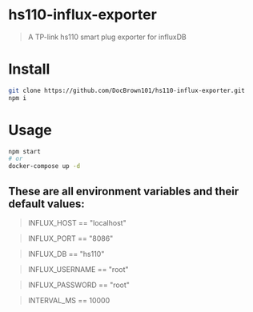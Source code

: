 # hs110-influx-exporter
> A TP-link hs110 smart plug exporter for influxDB

# Install
```bash
git clone https://github.com/DocBrown101/hs110-influx-exporter.git
npm i
```
# Usage
```bash
npm start
# or
docker-compose up -d
```

## These are all environment variables and their default values:
> INFLUX_HOST == "localhost"

> INFLUX_PORT == "8086"

> INFLUX_DB == "hs110"

> INFLUX_USERNAME == "root"

> INFLUX_PASSWORD == "root"

> INTERVAL_MS == 10000
